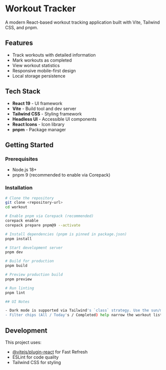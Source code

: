 # Workout Tracker

A modern React-based workout tracking application built with Vite, Tailwind CSS, and pnpm.

## Features

- Track workouts with detailed information
- Mark workouts as completed
- View workout statistics
- Responsive mobile-first design
- Local storage persistence

## Tech Stack

- **React 19** - UI framework
- **Vite** - Build tool and dev server
- **Tailwind CSS** - Styling framework
- **Headless UI** - Accessible UI components
- **React Icons** - Icon library
- **pnpm** - Package manager

## Getting Started

### Prerequisites

- Node.js 18+
- pnpm 9 (recommended to enable via Corepack)

### Installation

```bash
# Clone the repository
git clone <repository-url>
cd workout

# Enable pnpm via Corepack (recommended)
corepack enable
corepack prepare pnpm@9 --activate

# Install dependencies (pnpm is pinned in package.json)
pnpm install

# Start development server
pnpm dev

# Build for production
pnpm build

# Preview production build
pnpm preview

# Run linting
pnpm lint

## UI Notes

- Dark mode is supported via Tailwind's `class` strategy. Use the sun/moon toggle in the header to switch themes. Preference persists to `localStorage`.
- Filter chips (All / Today's / Completed) help narrow the workout list.
```

## Development

This project uses:
- [@vitejs/plugin-react](https://github.com/vitejs/vite-plugin-react/blob/main/packages/plugin-react) for Fast Refresh
- ESLint for code quality
- Tailwind CSS for styling

